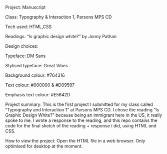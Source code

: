 Project:
Manuscript 

Class:
Typography & Interaction 1, Parsons MPS CD

Tech used: HTML,CSS

Readings: ”Is graphic design white?” by Jonny Pathan

Design choices:

Typeface: DM Sans

Stylised typeface: Great Vibes

Background colour: #764316

Text colour: #000000 & #D09597

Emphasis text colour: #E5642D


Project summary:
This is the first project I submitted for my class called “Typography and Interaction 1” at Parsons MPS CD.
I chose the reading “Is Graphic Design White?” because being an immigrant here in the US, it really spoke to me. I wrote a response to the reading, and this repo contains the code for the final sketch of the reading + response i did, using HTML and CSS.

How to view the project:
Open the HTML file in a web browser. Only optimised for desktop at the moment.

